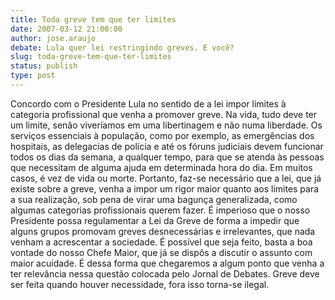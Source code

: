 ```yaml
---
title: Toda greve tem que ter limites
date: 2007-03-12 21:00:00
author: jose.araujo
debate: Lula quer lei restringindo greves. E você?
slug: toda-greve-tem-que-ter-limites
status: publish 
type: post
---
```


Concordo com o Presidente Lula no sentido de a lei impor limites à categoria profissional que venha a promover greve. Na vida, tudo deve ter um limite, senão viveríamos em uma libertinagem e não numa liberdade. Os serviços essenciais à população, como por exemplo, as emergências dos hospitais, as delegacias de polícia e até os fóruns judiciais devem funcionar todos os dias da semana, a qualquer tempo, para que se atenda às pessoas que necessitam de alguma ajuda em determinada hora do dia. Em muitos casos, é vez de vida ou morte. Portanto, faz-se necessário que a lei, que já existe sobre a greve, venha a impor um rigor maior quanto aos limites para a sua realização, sob pena de virar uma bagunça generalizada, como algumas categorias profissionais querem fazer. É imperioso que o nosso Presidente possa regulamentar a Lei da Greve de forma a impedir que alguns grupos promovam greves desnecessárias e irrelevantes, que nada venham a acrescentar a sociedade. É possível que seja feito, basta a boa vontade do nosso Chefe Maior, que já se dispôs a discutir o assunto com maior acuidade. É dessa forma que chegaremos a algum ponto que venha a ter relevância nessa questão colocada pelo Jornal de Debates. Greve deve ser feita quando houver necessidade, fora isso torna-se ilegal.
